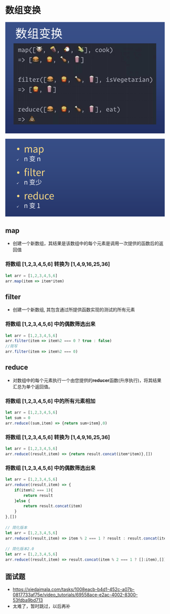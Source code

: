 # 数组变换

![image](../images4/93/01.PNG)

![image](../images4/93/02.PNG)

## map

* 创建一个新数组，其结果是该数组中的每个元素是调用一次提供的函数后的返回值

### 将数组 [1,2,3,4,5,6] 转换为 [1,4,9,16,25,36]

```js
let arr = [1,2,3,4,5,6]
arr.map(item => item*item)
```



## filter

* 创建一个新数组, 其包含通过所提供函数实现的测试的所有元素

### 将数组 [1,2,3,4,5,6] 中的偶数筛选出来

```js
let arr = [1,2,3,4,5,6]
arr.filter(item => item%2 === 0 ? true : false)
//简写
arr.filter(item => item%2 === 0)
```



## reduce

* 对数组中的每个元素执行一个由您提供的**reducer**函数(升序执行)，将其结果汇总为单个返回值。

### 将数组 [1,2,3,4,5,6] 中的所有元素相加

```js
let arr = [1,2,3,4,5,6]
let sum = 0
arr.reduce((sum,item) => {return sum+item},0)
```

### 将数组 [1,2,3,4,5,6] 转换为 [1,4,9,16,25,36]

```js
let arr = [1,2,3,4,5,6]
arr.reduce((result,item) => {return result.concat(item*item)},[])
```

### 将数组 [1,2,3,4,5,6] 中的偶数筛选出来

```js
let arr = [1,2,3,4,5,6]
arr.reduce((result,item) => {
    if(item%2 === 1){
        return result
    }else {
        return result.concat(item)
    }
},[])

// 简化版本
let arr = [1,2,3,4,5,6]
arr.reduce((result,item) => item % 2 === 1 ? result : result.concat(item),[])

// 简化版本2.0
let arr = [1,2,3,4,5,6]
arr.reduce((result,item) => result.concat(item % 2 === 1 ? []:item),[])
```



## 面试题 

* https://xiedaimala.com/tasks/1008eacb-b4d1-452c-a07b-0817733af75e/video_tutorials/69558ace-e2ac-4002-8300-53fdba9bd713
* 太难了，暂时跳过，以后再补

















